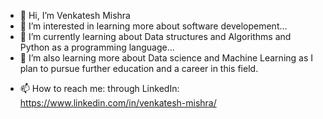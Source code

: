 - 👋 Hi, I’m Venkatesh Mishra
- 👀 I’m interested in learning more about software developement...
- 🌱 I’m currently learning about Data structures and Algorithms and Python as a programming language...
- 🌱 I’m also learning more about Data science and Machine Learning as I plan to pursue further education and a career in this field.
<!---- 💞️ I’m looking to collaborate on ... --->
- 📫 How to reach me: through LinkedIn: https://www.linkedin.com/in/venkatesh-mishra/

<!---
bablooven/bablooven is a ✨ special ✨ repository because its `README.md` (this file) appears on your GitHub profile.
You can click the Preview link to take a look at your changes.
--->
